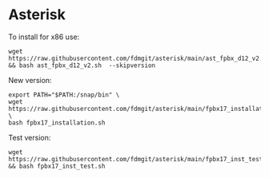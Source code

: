 # Asterisk

To install for x86 use:

```
wget https://raw.githubusercontent.com/fdmgit/asterisk/main/ast_fpbx_d12_v2.sh && bash ast_fpbx_d12_v2.sh  --skipversion
```
New version:
```
export PATH="$PATH:/snap/bin" \ 
wget https://raw.githubusercontent.com/fdmgit/asterisk/main/fpbx17_installation.sh \ 
bash fpbx17_installation.sh
```

Test version:
```
wget https://raw.githubusercontent.com/fdmgit/asterisk/main/fpbx17_inst_test.sh && bash fpbx17_inst_test.sh
```
